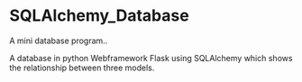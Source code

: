 # SQLAlchemy_Database
A mini database program.. 

A database in python Webframework Flask using SQLAlchemy which shows the relationship between three models.
